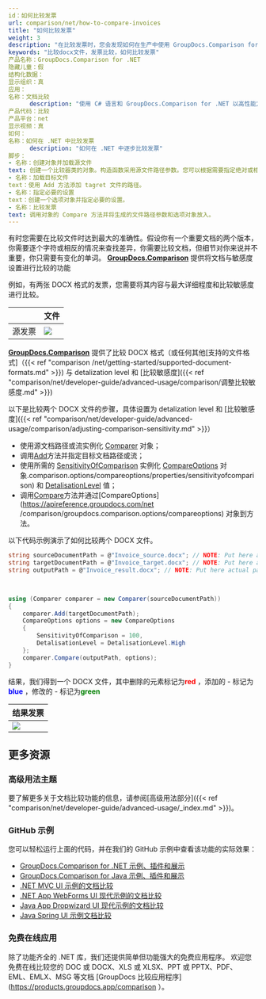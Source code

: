 ```yaml
---
id：如何比较发票
url: comparison/net/how-to-compare-invoices
title: "如何比较发票"
weight: 3
description: "在比较发票时，您会发现如何在生产中使用 GroupDocs.Comparison for .NET。查看 GroupDocs.Comparison API 的文件比较敏感度配置和其他用例"
keywords: "比较docx文件，发票比较，如何比较发票"
产品名称：GroupDocs.Comparison for .NET
隐藏儿童：假
结构化数据：
显示组织：真
应用：
名称：文档比较
      description: "使用 C# 语言和 GroupDocs.Comparison for .NET 以高性能方式本地比较文档"
产品代码：比较
产品平台：net
显示视频：真
如何：
名称：如何在 .NET 中比较发票
      description: "如何在 .NET 中逐步比较发票"
脚步：
- 名称：创建对象并加载源文件
text: 创建一个比较器类的对象。构造函数采用源文件路径参数。您可以根据需要指定绝对或相对文件路径。
- 名称：加载目标文件
text：使用 Add 方法添加 tagret 文件的路径。
- 名称：指定必要的设置
text：创建一个选项对象并指定必要的设置。
- 名称：比较发票
text: 调用对象的 Compare 方法并将生成的文件路径参数和选项对象放入。
---
```

有时您需要在比较文件时达到最大的准确性。假设你有一个重要文档的两个版本，你需要逐个字符或相反的情况来查找差异，你需要比较文档，但细节对你来说并不重要，你只需要有变化的单词。 **[GroupDocs.Comparison](https://products.groupdocs.com/comparison/net)** 提供将文档与敏感度设置进行比较的功能

例如，有两张 DOCX 格式的发票，您需要将其内容与最大详细程度和比较敏感度进行比较。

| |文件 |
| --- | --- |
|源发票|![](comparison/net/images/how-to-compare-invoices.png) | |目标发票 |![](comparison/net/images/how-to-compare-invoices_1.png)|

[**GroupDocs.Comparison**](https://products.groupdocs.com/comparison/net) 提供了比较 DOCX 格式（或任何其他[支持的文件格式]（{{< ref "comparison /net/getting-started/supported-document-formats.md" >}}) 与 detalization level 和 [比较敏感度]({{< ref "comparison/net/developer-guide/advanced-usage/comparison/调整比较敏感度.md" >}})

以下是比较两个 DOCX 文件的步骤，具体设置为 detalization level 和 [比较敏感度]({{< ref "comparison/net/developer-guide/advanced-usage/comparison/adjusting-comparison-sensitivity.md" >}}）

* 使用源文档路径或流实例化 [Comparer](https://apireference.groupdocs.com/net/comparison/groupdocs.comparison/comparer) 对象；
* 调用[Add](https://apireference.groupdocs.com/net/comparison/groupdocs.comparison/comparer/methods/add/index)方法并指定目标文档路径或流；
* 使用所需的 [SensitivityOfComparison](https://apireference.groupdocs.com/net/comparison/groupdocs) 实例化 [CompareOptions](https://apireference.groupdocs.com/net/comparison/groupdocs.comparison.options/compareoptions) 对象.comparison.options/compareoptions/properties/sensitivityofcomparison) 和 [DetalisationLevel](https://apireference.groupdocs.com/net/comparison/groupdocs.comparison.options/compareoptions/properties/detalisationlevel) 值；
* 调用[Compare](https://apireference.groupdocs.com/net/comparison/groupdocs.comparison.comparer/compare/methods/1)方法并通过[CompareOptions](https://apireference.groupdocs.com/net /comparison/groupdocs.comparison.options/compareoptions) 对象到方法。

以下代码示例演示了如何比较两个 DOCX 文件。

```csharp
string sourceDocumentPath = @"Invoice_source.docx"; // NOTE: Put here actual path to source document
string targetDocumentPath = @"Invoice_target.docx"; // NOTE: Put here actual path to target document
string outputPath = @"Invoice_result.docx"; // NOTE: Put here actual path to result document       

           

using (Comparer comparer = new Comparer(sourceDocumentPath))
{
    comparer.Add(targetDocumentPath);
    CompareOptions options = new CompareOptions
    {
        SensitivityOfComparison = 100,
        DetalisationLevel = DetalisationLevel.High
    };
    comparer.Compare(outputPath, options);
}
```

结果，我们得到一个 DOCX 文件，其中删除的元素标记为<font color="red">**red**</font> ，添加的 - 标记为<font color="blue">**blue**</font> ，修改的 - 标记为<font color="green">**green**</font>

|结果发票 |
| --- |
| ![](comparison/net/images/how-to-compare-invoices_2.png)|

## 更多资源
### 高级用法主题
要了解更多关于文档比较功能的信息，请参阅[高级用法部分]({{< ref "comparison/net/developer-guide/advanced-usage/_index.md" >}})。

### GitHub 示例
您可以轻松运行上面的代码，并在我们的 GitHub 示例中查看该功能的实际效果：
* [GroupDocs.Comparison for .NET 示例、插件和展示](https://github.com/groupdocs-comparison/GroupDocs.Comparison-for-.NET)
* [GroupDocs.Comparison for Java 示例、插件和展示](https://github.com/groupdocs-comparison/GroupDocs.Comparison-for-Java)
* [.NET MVC UI 示例的文档比较](https://github.com/groupdocs-comparison/GroupDocs.Comparison-for-.NET-MVC)
* [.NET App WebForms UI 现代示例的文档比较](https://github.com/groupdocs-comparison/GroupDocs.Comparison-for-.NET-WebForms)
* [Java App Dropwizard UI 现代示例的文档比较](https://github.com/groupdocs-comparison/GroupDocs.Comparison-for-Java-Dropwizard)
* [Java Spring UI 示例文档比较](https://github.com/groupdocs-comparison/GroupDocs.Comparison-for-Java-Spring)
    

### 免费在线应用
除了功能齐全的 .NET 库，我们还提供简单但功能强大的免费应用程序。
欢迎您免费在线比较您的 DOC 或 DOCX、XLS 或 XLSX、PPT 或 PPTX、PDF、EML、EMLX、MSG 等文档 [GroupDocs 比较应用程序](https://products.groupdocs.app/comparison ）。

